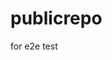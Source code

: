 # publicrepo
for e2e test



























































































































































































































































































































































































































































































































































































































































































































































































































































































































































































































































































































































































































































































































































































































































































































































































































































































































































































































































































































































































































































































































































































































































































































































































































































































































































































































































































































































































































































































































































































